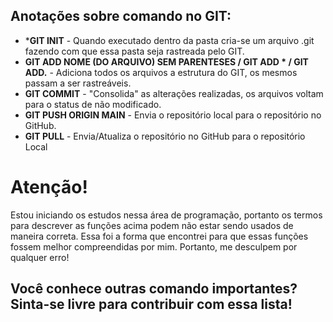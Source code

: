 ## **Anotações sobre comando no GIT:**



- ***GIT INIT** - Quando executado dentro da pasta cria-se um arquivo .git fazendo com que essa pasta seja rastreada pelo GIT.
- **GIT ADD NOME (DO ARQUIVO) SEM PARENTESES /  GIT ADD *  / GIT ADD.** - Adiciona todos os arquivos a estrutura do GIT, os mesmos passam a ser rastreáveis. 
- **GIT COMMIT** - "Consolida" as alterações realizadas, os arquivos voltam para o status de não modificado.
- **GIT PUSH ORIGIN MAIN** - Envia o repositório local para o repositório no GitHub.
- **GIT PULL** - Envia/Atualiza o repositório no GitHub para o repositório Local



# **Atenção!**

Estou iniciando os estudos nessa área de programação, portanto os termos para descrever as funções acima podem não estar sendo usados de maneira correta. Essa foi a forma que encontrei para que essas funções fossem melhor compreendidas por mim. Portanto, me desculpem por qualquer erro! 



## Você conhece outras comando importantes? Sinta-se livre para contribuir com essa lista!

